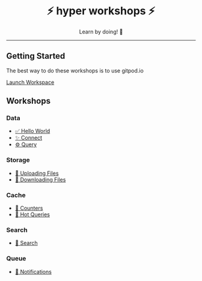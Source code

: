 <h1 align="center">⚡️ hyper workshops ⚡️</h1>
<p align="center">Learn by doing! 💪 </p>

---

## Getting Started

The best way to do these workshops is to use gitpod.io

[Launch Workspace](https://gitpod.io#https://github.com/hyper63/workshops/tree/master)

## Workshops

### Data

- [✅ Hello World](/hello-world)
- [✨ Connect](/connect)
- [⚙️ Query](/query)

### Storage

- [🔮 Uploading Files](/upload)
- [🔮 Downloading Files](/download)

### Cache

- [🔮 Counters](/counters)
- [🔮 Hot Queries](/hot-queries)

### Search

- [🔮 Search](/search)

### Queue

- [🔮 Notifications](/notifications)
